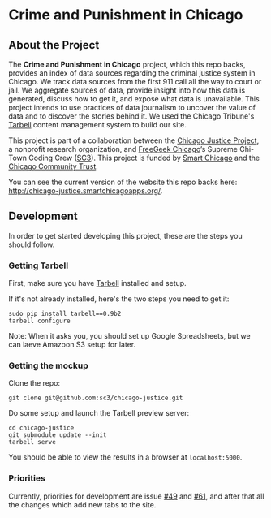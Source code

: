 Crime and Punishment in Chicago
===============

## About the Project

The <b>Crime and Punishment in Chicago</b> project, which this repo backs, provides an index of data sources regarding the criminal justice system in Chicago. We track data sources from the first 911 call all the way to court or jail. We aggregate sources of data, provide insight into how this data is generated, discuss how to get it, and expose what data is unavailable. This project intends to use practices of data journalism to uncover the value of data and to discover the stories behind it. We used the Chicago Tribune's <a href="http://tarbell.tribapps.com/">Tarbell</a> content management system to build our site.
 
This project is part of a collaboration between the <a href="http://chicagojustice.org/">Chicago Justice Project</a>, a nonprofit research organization, and <a href="freegeekchicago.org">FreeGeek Chicago</a>’s Supreme Chi-Town Coding Crew (<a href="https://github.com/sc3/sc3">SC3</a>). This project is funded by <a href="http://www.smartchicagocollaborative.org/">Smart Chicago</a> and the <a href="http://www.cct.org/">Chicago Community Trust</a>.

You can see the current version of the website this repo backs here: http://chicago-justice.smartchicagoapps.org/.




## Development

In order to get started developing this project, these are the steps you should follow.

### Getting Tarbell
First, make sure you have [Tarbell](http://tarbell.tribapps.com/) installed and setup. 

If it's not already installed, here's the two steps you need to get it:  

    sudo pip install tarbell==0.9b2  
    tarbell configure  

Note: When it asks you, you should set up Google Spreadsheets, but we can laeve Amazoon S3 setup for later.

### Getting the mockup

Clone the repo:  

    git clone git@github.com:sc3/chicago-justice.git

Do some setup and launch the Tarbell preview server:  

    cd chicago-justice  
    git submodule update --init  
    tarbell serve  

You should be able to view the results in a browser at `localhost:5000`.


### Priorities


Currently, priorities for development are issue [#49](https://github.com/sc3/chicago-justice/issues/49) and [#61](https://github.com/sc3/chicago-justice/issues/61), and after that all the changes which add new tabs to the site.
